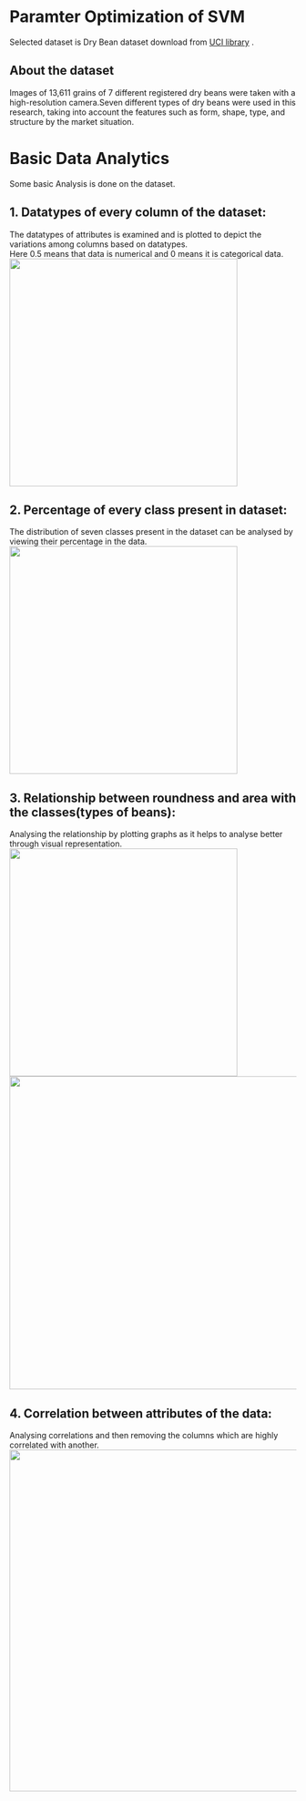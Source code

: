 # Paramter Optimization of SVM

Selected dataset is Dry Bean dataset download from <a href="https://archive.ics.uci.edu/ml/datasets.php?format=&task=cla&att=num&area=&numAtt=greater100&numIns=greater1000&type=&sort=nameUp&view=list" target="_blank">UCI library</a> . 
## About the dataset
Images of 13,611 grains of 7 different registered dry beans were taken with a high-resolution camera.Seven different types of dry beans were used in this research, taking into account the features such as form, shape, type, and structure by the market situation.

# Basic Data Analytics
Some basic Analysis is done on the dataset.
## 1. Datatypes of every column of the dataset: 
The datatypes of attributes is examined and is plotted to depict the variations among columns based on datatypes. <br>
Here 0.5 means that data is numerical and 0 means it is categorical data. <br>
<img src="https://user-images.githubusercontent.com/100415671/233077815-66f89574-2e28-464e-943f-c145dec42edb.png" width="400">



## 2. Percentage of every class present in dataset: 
The distribution of seven classes present in the dataset can be analysed by viewing their percentage in the data. <br>
<img src="https://user-images.githubusercontent.com/100415671/233079152-23a06738-f603-4fd1-ae64-c9be3c867ec7.png" width="400">

## 3. Relationship between roundness and area with the classes(types of beans): 
Analysing the relationship by plotting graphs as it helps to analyse better through visual representation. <br>
<img src="https://user-images.githubusercontent.com/100415671/233080110-9b83214a-5ec5-47c3-9def-8a17ca38a2c6.png" width="400"> <img src="https://user-images.githubusercontent.com/100415671/233080132-d8913eb0-dc6e-488e-a206-39ca01043b6a.png" width="550">

## 4. Correlation between attributes of the data:
Analysing correlations and then removing the columns which are highly correlated with another. <br>
<img src="https://user-images.githubusercontent.com/100415671/233081294-9db62d29-8946-4f47-8724-863591641a10.png" width="600">









